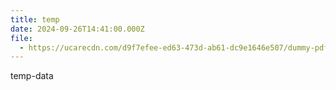 ```yaml
---
title: temp
date: 2024-09-26T14:41:00.000Z
file:
  - https://ucarecdn.com/d9f7efee-ed63-473d-ab61-dc9e1646e507/dummy-pdf_4.pdf
---
```

temp-data
